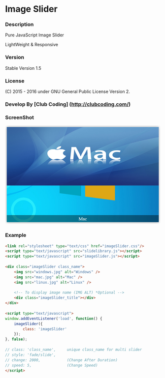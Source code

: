 # Image Slider

### Description
Pure JavaScript Image Slider

LightWeight & Responsive

### Version 
Stable Version 1.5

### License
(C) 2015 - 2016
under GNU General Public License Version 2.

### Develop By [Club Coding] (http://clubcoding.com/)

### ScreenShot
![Alt text](SCREENSHOT.png?raw=true "ScreenShot")

### Example
```html
<link rel="stylesheet" type="text/css" href="imageSlider.css"/>
<script type="text/javascript" src="slidelibrary.js"></script>
<script type="text/javascript" src="imageSlider.js"></script>

<div class="imageSlider class_name">
    <img src="windows.jpg" alt="Windows" />
    <img src="mac.jpg" alt="Mac" />
    <img src="linux.jpg" alt="Linux" />
    
    <!-- To display image name (IMG ALT) *Optional -->
    <div class="imageSlider_title"></div>
</div>

<script type="text/javascript">
window.addEventListener('load', function() {
    imageSlider({
        class: 'imageSlider'
    });
}, false);

// class: 'class_name',     unique class_name for multi slider
// style: 'fade/slide',
// change: 2000,            (Change After Duration)
// speed: 5,                (Change Speed)
</script>
```